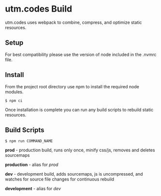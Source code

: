 # utm.codes Build

utm.codes uses webpack to combine, compress, and optimize static resources.

## Setup

For best compatibility please use the version of node included in the .nvmrc file.

## Install

From the project root directory use npm to install the required node modules.

```
$ npm ci
```

Once installation is complete you can run any build scripts to rebuild static resources.

## Build Scripts

```
$ npm run COMMAND_NAME
```

**prod** - production build, runs only once, minify css/js, removes and deletes sourcemaps

**production** - alias for *prod*

**dev** - development build, adds sourcemaps, js is uncompressed, and watches for source file changes for continuous rebuild

**development** - alias for *dev*
